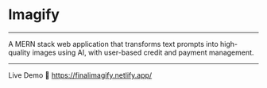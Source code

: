 # Imagify 
______________________________________

A MERN stack web application that transforms text prompts into high-quality images using AI, with user-based credit and payment 
management.

______________________________________


Live Demo 🚀
https://finalimagify.netlify.app/
